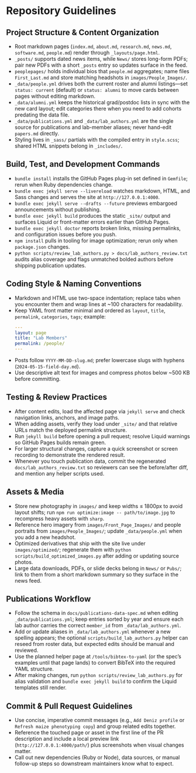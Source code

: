 # Repository Guidelines

## Project Structure & Content Organization
- Root markdown pages (`index.md`, `about.md`, `research.md`, `news.md`, `software.md`, `people.md`) render through `_layouts/page.html`.
- `_posts/` supports dated news items, while `News/` stores long-form PDFs; pair new PDFs with a short `_posts` entry so updates surface in the feed.
- `peoplepages/` holds individual bios that `people.md` aggregates; name files `First_Last.md` and store matching headshots in `images/People_Images/`.
- `_data/people.yml` drives both the current roster and alumni listings—set `status: current` (default) or `status: alumni` to move cards between pages without editing markdown.
- `_data/alumni.yml` keeps the historical grad/postdoc lists in sync with the new card layout; edit categories there when you need to add cohorts predating the data file.
- `_data/publications.yml` and `_data/lab_authors.yml` are the single source for publications and lab-member aliases; never hand-edit `papers.md` directly.
- Styling lives in `_sass/` partials with the compiled entry in `style.scss`; shared HTML snippets belong in `_includes/`.

## Build, Test, and Development Commands
- `bundle install` installs the GitHub Pages plug-in set defined in `Gemfile`; rerun when Ruby dependencies change.
- `bundle exec jekyll serve --livereload` watches markdown, HTML, and Sass changes and serves the site at `http://127.0.0.1:4000`.
- `bundle exec jekyll serve --drafts --future` previews embargoed announcements without publishing.
- `bundle exec jekyll build` produces the static `_site/` output and surfaces Liquid or front-matter errors earlier than GitHub Pages.
- `bundle exec jekyll doctor` reports broken links, missing permalinks, and configuration issues before you push.
- `npm install` pulls in tooling for image optimization; rerun only when `package.json` changes.
- `python scripts/review_lab_authors.py > docs/lab_authors_review.txt` audits alias coverage and flags unmatched bolded authors before shipping publication updates.

## Coding Style & Naming Conventions
- Markdown and HTML use two-space indentation; replace tabs when you encounter them and wrap lines at ~100 characters for readability.
- Keep YAML front matter minimal and ordered as `layout`, `title`, `permalink`, `categories`, `tags`; example:
  ```yaml
  ---
  layout: page
  title: "Lab Members"
  permalink: /people/
  ---
  ```
- Posts follow `YYYY-MM-DD-slug.md`; prefer lowercase slugs with hyphens (`2024-05-15-field-day.md`).
- Use descriptive alt text for images and compress photos below ~500 KB before committing.

## Testing & Review Practices
- After content edits, load the affected page via `jekyll serve` and check navigation links, anchors, and image paths.
- When adding assets, verify they load under `_site/` and that relative URLs match the deployed permalink structure.
- Run `jekyll build` before opening a pull request; resolve Liquid warnings so GitHub Pages builds remain green.
- For larger structural changes, capture a quick screenshot or screen recording to demonstrate the rendered result.
- Whenever you touch publication data, commit the regenerated `docs/lab_authors_review.txt` so reviewers can see the before/after diff, and mention any helper scripts used.

## Assets & Media
- Store new photography in `images/` and keep widths ≤ 1800px to avoid layout shifts; run `npm run optimize:image -- path/to/image.jpg` to recompress heavy assets with `sharp`.
- Reference hero imagery from `images/Front_Page_Images/` and people portraits from `images/People_Images/`; update `_data/people.yml` when you add a new headshot.
- Optimized derivatives that ship with the site live under `images/optimized/`; regenerate them with `python scripts/build_optimized_images.py` after adding or updating source photos.
- Large data downloads, PDFs, or slide decks belong in `News/` or `Pubs/`; link to them from a short markdown summary so they surface in the news feed.

## Publications Workflow
- Follow the schema in `docs/publications-data-spec.md` when editing `_data/publications.yml`; keep entries sorted by year and ensure each lab author carries the correct `member_id` from `_data/lab_authors.yml`.
- Add or update aliases in `_data/lab_authors.yml` whenever a new spelling appears; the optional `scripts/build_lab_authors.py` helper can reseed from roster data, but expected edits should be manual and reviewed.
- Use the planned helper page at `/tools/bibtex-to-yaml` (or the spec’s examples until that page lands) to convert BibTeX into the required YAML structure.
- After making changes, run `python scripts/review_lab_authors.py` for alias validation and `bundle exec jekyll build` to confirm the Liquid templates still render.

## Commit & Pull Request Guidelines
- Use concise, imperative commit messages (e.g., `Add Deniz profile` or `Refresh maize phenotyping copy`) and group related edits together.
- Reference the touched page or asset in the first line of the PR description and include a local preview link (`http://127.0.0.1:4000/path/`) plus screenshots when visual changes matter.
- Call out new dependencies (Ruby or Node), data sources, or manual follow-up steps so downstream maintainers know what to expect.

